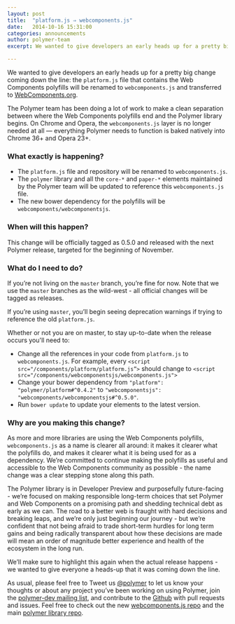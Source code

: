 ```yaml
---
layout: post
title:  "platform.js ⇒ webcomponents.js"
date:   2014-10-16 15:31:00
categories: announcements
author: polymer-team
excerpt: We wanted to give developers an early heads up for a pretty big change coming down the line: the `platform.js` file that contains the Web Components polyfills will be renamed to `webcomponents.js` and transferred to WebComponents.org.

---
```


We wanted to give developers an early heads up for a pretty big change coming down the line: the `platform.js` file that contains the Web Components polyfills will be renamed to `webcomponents.js` and transferred to [WebComponents.org](http://webcomponents.org/polyfills/).

The Polymer team has been doing a lot of work to make a clean separation between where the Web Components polyfills end and the Polymer library begins. On Chrome and Opera, the `webcomponents.js` layer is no longer needed at all — everything Polymer needs to function is baked natively into Chrome 36+ and Opera 23+.

### What exactly is happening?

* The `platform.js` file and repository will be renamed to `webcomponents.js`.
* The `polymer` library and all the `core-*` and `paper-*` elements maintained by the Polymer team will be updated to reference this `webcomponents.js` file.
* The new bower dependency for the polyfills will be `webcomponents/webcomponentsjs`.

### When will this happen?

This change will be officially tagged as 0.5.0 and released with the next Polymer release, targeted for the beginning of November.

### What do I need to do?

If you’re not living on the `master` branch, you’re fine for now. Note that we use the `master` branches as the wild-west - all official changes will be tagged as releases.

If you’re using `master`, you’ll begin seeing deprecation warnings if trying to reference the old `platform.js`.

Whether or not you are on master, to stay up-to-date when the release occurs you'll need to:

* Change all the references in your code from `platform.js` to `webcomponents.js`. For example, every `<script src="/components/platform/platform.js”>` should change to `<script src="/components/webcomponentsjs/webcomponents.js">`
* Change your bower dependency from `"platform": "polymer/platform#^0.4.2"` to `"webcomponentsjs": "webcomponents/webcomponentsjs#^0.5.0"`.
* Run `bower update` to update your elements to the latest version.

### Why are you making this change?

As more and more libraries are using the Web Components polyfills, `webcomponents.js` as a name is clearer all around: it makes it clearer what the polyfills do, and makes it clearer what it is being used for as a dependency. We’re committed to continue making the polyfills as useful and accessible to the Web Components community as possible - the name change was a clear stepping stone along this path.

The Polymer library is in Developer Preview and purposefully future-facing - we’re focused on making responsible long-term choices that set Polymer and Web Components on a promising path and shedding technical debt as early as we can. The road to a better web is fraught with hard decisions and breaking leaps, and we’re only just beginning our journey - but we’re confident that not being afraid to trade short-term hurdles for long term gains and being radically transparent about how these decisions are made will mean an order of magnitude better experience and health of the ecosystem in the long run.

We’ll make sure to highlight this again when the actual release happens - we wanted to give everyone a heads-up that it was coming down the line.

As usual, please feel free to Tweet us [@polymer](https://twitter.com/polymer) to let us know your thoughts or about any project you’ve been working on using Polymer, join the [polymer-dev mailing list](https://groups.google.com/forum/#!forum/polymer-dev), and contribute to the [Github](https://github.com/polymer) with pull requests and issues. Feel free to check out the new [webcomponents.js repo](https://github.com/webcomponents/webcomponentsjs) and the main [polymer library repo](https://github.com/polymer/polymer).
